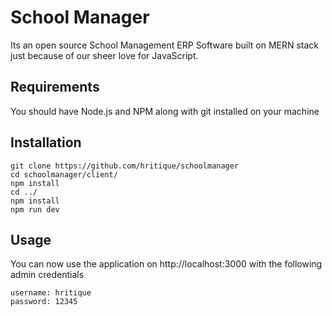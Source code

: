 # School Manager
Its an open source School Management ERP Software built on MERN stack just because of our sheer love for JavaScript.
## Requirements
You should have Node.js and NPM along with git installed on your machine
## Installation
```
git clone https://github.com/hritique/schoolmanager
cd schoolmanager/client/
npm install
cd ../
npm install
npm run dev
```
## Usage
You can now use the application on http://localhost:3000 with the following admin credentials
```
username: hritique
password: 12345
```
